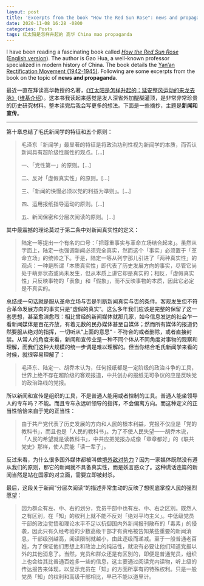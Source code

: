 ```yaml
---
layout: post
title: 'Excerpts from the book "How the Red Sun Rose": news and propaganda'
date: 2020-11-08 16:28 -0800
categories: Posts
tags: 红太阳是怎样升起的 高华 China mao propaganda
---
```

I have been reading a fascinating book called [_How the Red Sun Rose_](https://www.goodreads.com/book/show/29055636) ([English version](https://www.goodreads.com/book/show/32904035-how-the-red-sun-rose)). The author is Gao Hua, a well-known professor specialized in modern history of China. The book details the [Yan’an Rectification Movement (1942-1945)](https://en.wikipedia.org/wiki/Yan%27an_Rectification_Movement). Following are some excerpts from the book on the topic of **news and propaganda**.

最近一直在拜读高华教授的名著，[《红太阳是怎样升起的：延安整风运动的来龙去脉》](https://www.goodreads.com/book/show/29055636)（[维基介绍](https://zh.wikipedia.org/zh-hans/%E7%B4%85%E5%A4%AA%E9%99%BD%E6%98%AF%E6%80%8E%E6%A8%A3%E5%8D%87%E8%B5%B7%E7%9A%84)）。这本书我读起来感觉是发人深省外加醍醐灌顶，是非常非常珍贵的历史研究材料。整本读完后我会写更多的想法。下面是一些摘抄，主题是**新闻和宣传**。

--------

第十章总结了毛氏新闻学的特征和五个原则：

> 毛泽东「新闻学」最显著的特征是将政治功利性视为新闻学的本质，而否认新闻具有超阶级性属性的观点。[…]
>
> 一、「党性第一」的原则。[…]
>
> 二、反对「虚假真实性」的原则。[…]
>
> 三、「新闻的快慢必须以党的利益为準则」。[…]
>
> 四、运用报纸指导运动的原则。[…]
>
> 五、新闻保密和分层次阅读的原则。[…]

其中最震撼的理论莫过于第二条中对新闻真实性的定义：

> 陆定一等提出一个有名的口号：「把尊重事实与革命立场结合起来」。虽然从字面上，陆定一也强调新闻必须完全真实，然而这个「事实」必须置于「革命立场」的统帅之下。于是，陆定一等从列宁那儿引进了「两种真实性」的观点：一种是所谓「本质真实性」即代表了历史发展方向的事实，尽管它尚处于萌芽状态或尚未发生，但从本质上讲它却是真实的；相反，「虚假真实性」只反映事物的「表象」和「假象」，而不反映事物的本质，因此它必定是不真实的。

总结成一句话就是服从革命立场与否是判断新闻真实与否的条件。客观发生但不符合革命发展方向的事实只是“虚假的真实”。这么多年我们应该是完整的保留了这一套思想，甚至愈演愈烈：相比曾经的新闻媒体就那几家，如今信息发达的社会乍一看新闻媒体是百花齐放，有着无数的民办媒体甚至自媒体；然而所有媒体的报道仍然要服从绝对的指挥，一切听从“上面的意思“ - 不符合的或者删除，或者直接封禁。从常人的角度来看，新闻和宣传业是一种不同个体从不同角度对事物的观察和理解，而我们这种大规模的统一步调是难以理解的。但当你结合毛氏新闻学来看的时候，就很容易理解了：

> 毛泽东、陆定—、胡乔木认为，任何报纸都是一定阶级的政治斗争的工具，世界上绝不存在超阶级的客观报道，中共创办的报纸无可争议的应是反映党的政治路线的党报。

所以新闻和宣传是组织的工具，不是普通人能用或者控制的工具。普通人能坐领导人的专车吗？不能。而且专车永远听领导的指挥，不会偏离方向。而这种定义的正当性恰恰来自于党的正当性：

> 由于共产党代表了历史发展的方向和人民的根本利益，党报不仅应是「党的教科书」，而且也是「人民的教科书」。为了不使人民失望——胡乔木说，「人民的希望就是读教科书」，中共应把党报办成像「章章都好」的《联共党史》那样，使人民能「读一辈子」。

反过来看，为什么很多国外媒体都被叫做[境外敌对势力](https://opinion.huanqiu.com/article/9CaKrnJV2HA)？因为一家媒体既然没有遵从我们的原则，那它的新闻就不具备真实性，而是妖言惑众了。这种谎话连篇的新闻当然是站在国家的对立面，需要立即被封杀。

最后，这段关于新闻”分层次阅读“的描述非常生动的反映了想彻底掌控人民的强烈愿望：

> 因为群众有左、中、右的划分，党员干部中也有左、中、右之区別。既然人之有区別，在「知」的权利上就不能不反对「绝对平均主义」。中低级党员干部的政治觉悟和理论水平不足以抗御国内外新闻报刊散布的「毒素」的侵袭，因此只有久经考验的少数高级干部才有资格被告知某些重要的新闻消息，干部级別越高，阅读限制就越小，由此逐级而递减。至于一般普通老百姓，为了保证他们思想上和政治上的纯洁性，就没有必要让他们知道党报以外的其他消息了。当然，党员和群众还是有区別的，即便是普通党员，组织上也会给其比普通百姓多一些的信息，这主要通过阅读党内读物，听上级的传达报告来体现，以显示党员在「知」的方面所享有的特殊权利。只是一般党员「知」的权利和高级干部相比，早已不能以道里计。